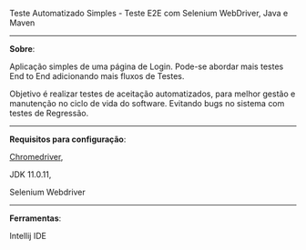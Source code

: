 Teste Automatizado Simples - Teste E2E com Selenium WebDriver, Java e Maven

---
**Sobre**:

Aplicação simples de uma página de Login. Pode-se abordar mais testes End to End
adicionando mais fluxos de Testes.

Objetivo é realizar testes de aceitação automatizados, para melhor gestão
e manutenção no ciclo de vida do software. Evitando bugs no sistema com testes de Regressão.



---
**Requisitos para configuração**:

[Chromedriver](https://chromedriver.chromium.org/downloads),

JDK 11.0.11,

Selenium Webdriver

---
**Ferramentas**:

Intellij IDE
